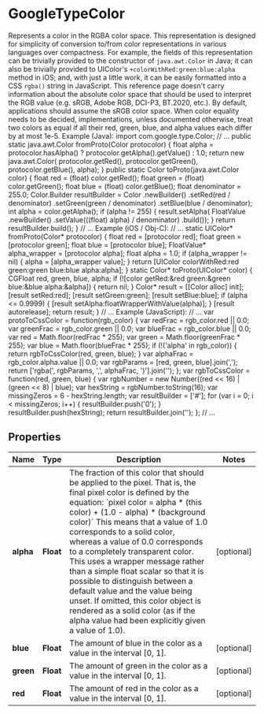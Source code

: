 

# GoogleTypeColor

Represents a color in the RGBA color space. This representation is designed for simplicity of conversion to/from color representations in various languages over compactness. For example, the fields of this representation can be trivially provided to the constructor of `java.awt.Color` in Java; it can also be trivially provided to UIColor's `+colorWithRed:green:blue:alpha` method in iOS; and, with just a little work, it can be easily formatted into a CSS `rgba()` string in JavaScript. This reference page doesn't carry information about the absolute color space that should be used to interpret the RGB value (e.g. sRGB, Adobe RGB, DCI-P3, BT.2020, etc.). By default, applications should assume the sRGB color space. When color equality needs to be decided, implementations, unless documented otherwise, treat two colors as equal if all their red, green, blue, and alpha values each differ by at most 1e-5. Example (Java): import com.google.type.Color; // ... public static java.awt.Color fromProto(Color protocolor) { float alpha = protocolor.hasAlpha() ? protocolor.getAlpha().getValue() : 1.0; return new java.awt.Color( protocolor.getRed(), protocolor.getGreen(), protocolor.getBlue(), alpha); } public static Color toProto(java.awt.Color color) { float red = (float) color.getRed(); float green = (float) color.getGreen(); float blue = (float) color.getBlue(); float denominator = 255.0; Color.Builder resultBuilder = Color .newBuilder() .setRed(red / denominator) .setGreen(green / denominator) .setBlue(blue / denominator); int alpha = color.getAlpha(); if (alpha != 255) { result.setAlpha( FloatValue .newBuilder() .setValue(((float) alpha) / denominator) .build()); } return resultBuilder.build(); } // ... Example (iOS / Obj-C): // ... static UIColor* fromProto(Color* protocolor) { float red = [protocolor red]; float green = [protocolor green]; float blue = [protocolor blue]; FloatValue* alpha_wrapper = [protocolor alpha]; float alpha = 1.0; if (alpha_wrapper != nil) { alpha = [alpha_wrapper value]; } return [UIColor colorWithRed:red green:green blue:blue alpha:alpha]; } static Color* toProto(UIColor* color) { CGFloat red, green, blue, alpha; if (![color getRed:&red green:&green blue:&blue alpha:&alpha]) { return nil; } Color* result = [[Color alloc] init]; [result setRed:red]; [result setGreen:green]; [result setBlue:blue]; if (alpha <= 0.9999) { [result setAlpha:floatWrapperWithValue(alpha)]; } [result autorelease]; return result; } // ... Example (JavaScript): // ... var protoToCssColor = function(rgb_color) { var redFrac = rgb_color.red || 0.0; var greenFrac = rgb_color.green || 0.0; var blueFrac = rgb_color.blue || 0.0; var red = Math.floor(redFrac * 255); var green = Math.floor(greenFrac * 255); var blue = Math.floor(blueFrac * 255); if (!('alpha' in rgb_color)) { return rgbToCssColor(red, green, blue); } var alphaFrac = rgb_color.alpha.value || 0.0; var rgbParams = [red, green, blue].join(','); return ['rgba(', rgbParams, ',', alphaFrac, ')'].join(''); }; var rgbToCssColor = function(red, green, blue) { var rgbNumber = new Number((red << 16) | (green << 8) | blue); var hexString = rgbNumber.toString(16); var missingZeros = 6 - hexString.length; var resultBuilder = ['#']; for (var i = 0; i < missingZeros; i++) { resultBuilder.push('0'); } resultBuilder.push(hexString); return resultBuilder.join(''); }; // ...

## Properties

| Name | Type | Description | Notes |
|------------ | ------------- | ------------- | -------------|
|**alpha** | **Float** | The fraction of this color that should be applied to the pixel. That is, the final pixel color is defined by the equation: &#x60;pixel color &#x3D; alpha * (this color) + (1.0 - alpha) * (background color)&#x60; This means that a value of 1.0 corresponds to a solid color, whereas a value of 0.0 corresponds to a completely transparent color. This uses a wrapper message rather than a simple float scalar so that it is possible to distinguish between a default value and the value being unset. If omitted, this color object is rendered as a solid color (as if the alpha value had been explicitly given a value of 1.0). |  [optional] |
|**blue** | **Float** | The amount of blue in the color as a value in the interval [0, 1]. |  [optional] |
|**green** | **Float** | The amount of green in the color as a value in the interval [0, 1]. |  [optional] |
|**red** | **Float** | The amount of red in the color as a value in the interval [0, 1]. |  [optional] |



